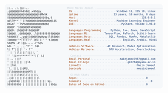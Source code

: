 <picture>
  <source srcset="https://raw.githubusercontent.com/mmazinjameel/mmazinjameel/main/dark_mode.svg?v=1757765812" media="(prefers-color-scheme: dark)">
  <img src="https://raw.githubusercontent.com/mmazinjameel/mmazinjameel/main/light_mode.svg?v=1757765812">
</picture>
